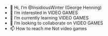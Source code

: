 - 👋 Hi, I’m @InsidiousWinter (George Henning)
- 👀 I’m interested in VIDEO GAMES
- 🌱 I’m currently learning VIDEO GAMES
- 💞️ I’m looking to collaborate on VIDEO GAMES
- 📫 How to reach me Not video games

<!---
InsidiousWinter/InsidiousWinter is a ✨ special ✨ repository because its `README.md` (this file) appears on your GitHub profile.
You can click the Preview link to take a look at your changes.
--->
